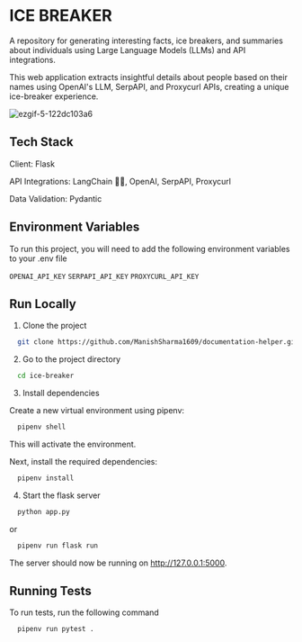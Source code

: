 # ICE BREAKER

A repository for generating interesting facts, ice breakers, and summaries about individuals using Large Language Models (LLMs) and API integrations.

This web application extracts insightful details about people based on their names using OpenAI's LLM, SerpAPI, and Proxycurl APIs, creating a unique ice-breaker experience. 

![ezgif-5-122dc103a6](https://github.com/user-attachments/assets/5bd6bc12-17a5-4386-a3ee-f81c64c8fd1b)



## Tech Stack
Client: Flask

API Integrations: LangChain 🦜🔗, OpenAI, SerpAPI, Proxycurl

Data Validation: Pydantic

## Environment Variables

To run this project, you will need to add the following environment variables to your .env file

`OPENAI_API_KEY`
`SERPAPI_API_KEY`
`PROXYCURL_API_KEY`

## Run Locally

1. Clone the project

```bash
  git clone https://github.com/ManishSharma1609/documentation-helper.git
```

2. Go to the project directory

```bash
  cd ice-breaker
```

3. Install dependencies

Create a new virtual environment using pipenv:

```bash
  pipenv shell
```

This will activate the environment.

Next, install the required dependencies:

```bash
  pipenv install
```

4. Start the flask server

```bash
  python app.py
```
or

```bash
  pipenv run flask run

```
The server should now be running on http://127.0.0.1:5000.

## Running Tests

To run tests, run the following command

```bash
  pipenv run pytest .
```

